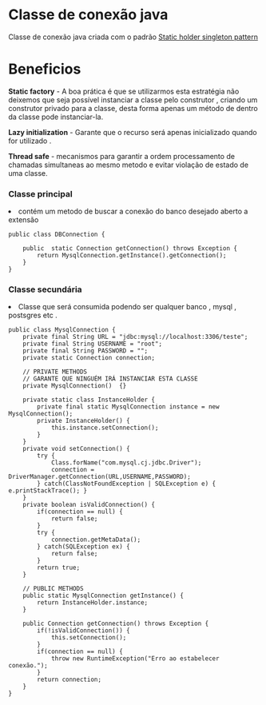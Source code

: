 # Classe de conexão java 
Classe de conexão java criada com o padrão <ins>Static holder singleton pattern</ins>

# Beneficios

<b>Static factory</b> - A boa prática é que se utilizarmos esta estratégia não deixemos que seja possível instanciar a classe pelo construtor , criando um construtor privado para a classe, desta forma apenas um método de dentro da classe pode instanciar-la.

<b>Lazy initialization</b> - Garante que o recurso será apenas inicializado quando for utilizado .

<b>Thread safe</b> - mecanismos para garantir a ordem processamento de chamadas simultaneas ao mesmo metodo e evitar violação de  estado de uma classe.

<h3>Classe principal</h3>

<li>  contém um metodo de buscar a conexão do banco desejado aberto a extensão </li>

```
public class DBConnection {
        
    public  static Connection getConnection() throws Exception {
        return MysqlConnection.getInstance().getConnection();
    }
}
```

<h3>Classe secundária</h3>
<li> Classe que será consumida podendo ser qualquer banco , mysql  , postsgres etc . </li>

```
public class MysqlConnection {
    private final String URL = "jdbc:mysql://localhost:3306/teste";
    private final String USERNAME = "root";
    private final String PASSWORD = "";
    private static Connection connection;
    
    // PRIVATE METHODS
    // GARANTE QUE NINGUÉM IRÁ INSTANCIAR ESTA CLASSE
    private MysqlConnection()  {}
    
    private static class InstanceHolder {
        private final static MysqlConnection instance = new MysqlConnection();
        private InstanceHolder() {
            this.instance.setConnection();
        }
    }
    private void setConnection() {
        try {
            Class.forName("com.mysql.cj.jdbc.Driver");
            connection = DriverManager.getConnection(URL,USERNAME,PASSWORD);
        } catch(ClassNotFoundException | SQLException e) { e.printStackTrace(); }
    }
    private boolean isValidConnection() {
        if(connection == null) {
            return false;
        }
        try {
            connection.getMetaData();
        } catch(SQLException ex) {
            return false;
        }
        return true;
    }
    
    // PUBLIC METHODS
    public static MysqlConnection getInstance() {
        return InstanceHolder.instance;
    }

    public Connection getConnection() throws Exception {
        if(!isValidConnection()) {
            this.setConnection();
        }
        if(connection == null) {
            throw new RuntimeException("Erro ao estabelecer conexão.");
        }
        return connection;
    } 
}

```

